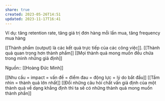 ```yaml
---
share: true
created: 2023-05-26T14:51
updated: 2023-11-17T16:41
---
```

Ví dụ: tăng retention rate, tăng giá trị đơn hàng mỗi lần mua, tăng frequency mua hàng

[[Thành phẩm (output) là các kết quả trực tiếp của các công việc]]. [[Thành quả quan trọng hơn thành phẩm]]
[[Mọi thành quả mong muốn đều chứa trong mình những giả định]]

Nguồn:: [[Hoàng Đức Minh]]

[[Nhu cầu = impact = vấn đề = điểm đau = động lực = lý do bắt đầu]]
[[Tầm nhìn = thành quả lớn nhất]]
[[Đổi những câu hỏi chất vấn giả định của một thành quả về dạng khẳng định thì ta sẽ có những thành quả mong muốn thành phần]]
